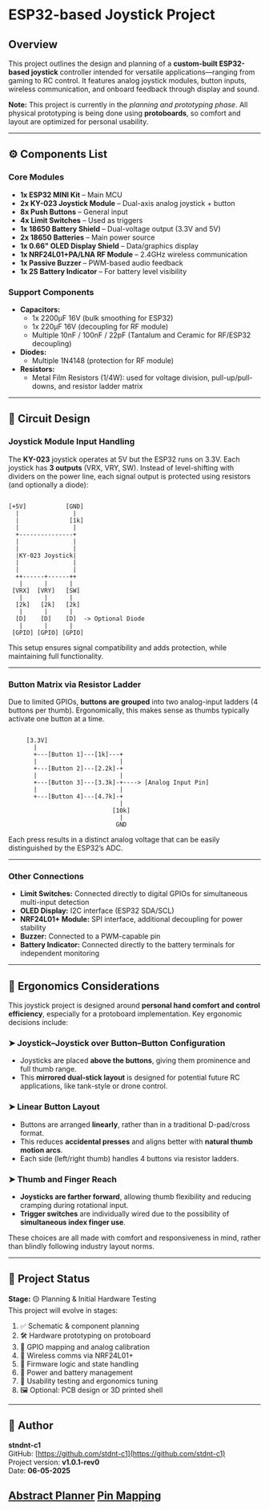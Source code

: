 # ESP32-based Joystick Project

## Overview
This project outlines the design and planning of a **custom-built ESP32-based joystick** controller intended for versatile applications—ranging from gaming to RC control. It features analog joystick modules, button inputs, wireless communication, and onboard feedback through display and sound.

**Note:** This project is currently in the *planning and prototyping phase*. All physical prototyping is being done using **protoboards**, so comfort and layout are optimized for personal usability.

---

## ⚙️ Components List

### Core Modules
- **1x ESP32 MINI Kit** – Main MCU
- **2x KY-023 Joystick Module** – Dual-axis analog joystick + button
- **8x Push Buttons** – General input
- **4x Limit Switches** – Used as triggers
- **1x 18650 Battery Shield** – Dual-voltage output (3.3V and 5V)
- **2x 18650 Batteries** – Main power source
- **1x 0.66" OLED Display Shield** – Data/graphics display
- **1x NRF24L01+PA/LNA RF Module** – 2.4GHz wireless communication
- **1x Passive Buzzer** – PWM-based audio feedback
- **1x 2S Battery Indicator** – For battery level visibility

### Support Components
- **Capacitors:**
  - 1x 2200µF 16V (bulk smoothing for ESP32)
  - 1x 220µF 16V (decoupling for RF module)
  - Multiple 10nF / 100nF / 22pF (Tantalum and Ceramic for RF/ESP32 decoupling)
- **Diodes:**
  - Multiple 1N4148 (protection for RF module)
- **Resistors:**
  - Metal Film Resistors (1/4W): used for voltage division, pull-up/pull-downs, and resistor ladder matrix

---

## 🔌 Circuit Design

### Joystick Module Input Handling
The **KY-023** joystick operates at 5V but the ESP32 runs on 3.3V. Each joystick has **3 outputs** (VRX, VRY, SW). Instead of level-shifting with dividers on the power line, each signal output is protected using resistors (and optionally a diode):

```

[+5V]           [GND]
  |               |  
  |              [1k]
  |               |  
  +---------------+  
  |               |  
  |               |  
  |KY-023 Joystick|  
  |               |  
  |               |  
  ++------+------++  
   |      |      |   
 [VRX]  [VRY]   [SW] 
   |      |      |   
  [2k]   [2k]   [2k] 
   |      |      |   
  [D]    [D]    [D]  -> Optional Diode
   |      |      |
 [GPIO] [GPIO] [GPIO]

```

This setup ensures signal compatibility and adds protection, while maintaining full functionality.

---

### Button Matrix via Resistor Ladder
Due to limited GPIOs, **buttons are grouped** into two analog-input ladders (4 buttons per thumb). Ergonomically, this makes sense as thumbs typically activate one button at a time.

```

     [3.3V]
       |
       +---[Button 1]---[1k]---+
       |                       |
       +---[Button 2]---[2.2k]-+
       |                       |
       +---[Button 3]---[3.3k]-+----> [Analog Input Pin]
       |                       |
       +---[Button 4]---[4.7k]-+
                               |
                             [10k]
                               |
                              GND

```

Each press results in a distinct analog voltage that can be easily distinguished by the ESP32’s ADC.

---

### Other Connections
- **Limit Switches:** Connected directly to digital GPIOs for simultaneous multi-input detection
- **OLED Display:** I2C interface (ESP32 SDA/SCL)
- **NRF24L01+ Module:** SPI interface, additional decoupling for power stability
- **Buzzer:** Connected to a PWM-capable pin
- **Battery Indicator:** Connected directly to the battery terminals for independent monitoring

---

## 🧠 Ergonomics Considerations

This joystick project is designed around **personal hand comfort and control efficiency**, especially for a protoboard implementation. Key ergonomic decisions include:

### ➤ **Joystick–Joystick over Button–Button Configuration**
- Joysticks are placed **above the buttons**, giving them prominence and full thumb range.
- This **mirrored dual-stick layout** is designed for potential future RC applications, like tank-style or drone control.

### ➤ **Linear Button Layout**
- Buttons are arranged **linearly**, rather than in a traditional D-pad/cross format.
- This reduces **accidental presses** and aligns better with **natural thumb motion arcs**.
- Each side (left/right thumb) handles 4 buttons via resistor ladders.

### ➤ **Thumb and Finger Reach**
- **Joysticks are farther forward**, allowing thumb flexibility and reducing cramping during rotational input.
- **Trigger switches** are individually wired due to the possibility of **simultaneous index finger use**.

These choices are all made with comfort and responsiveness in mind, rather than blindly following industry layout norms.

---

## 🧪 Project Status

**Stage:** 🟡 Planning & Initial Hardware Testing  
This project will evolve in stages:

1. ✅ Schematic & component planning  
2. 🛠️ Hardware prototyping on protoboard  
3. 🔌 GPIO mapping and analog calibration  
4. 📡 Wireless comms via NRF24L01+  
5. 🧠 Firmware logic and state handling  
6. 🔋 Power and battery management  
7. 🧪 Usability testing and ergonomics tuning  
8. 🖼️ Optional: PCB design or 3D printed shell

---

## 📢 Author

**stndnt-c1**  
GitHub: [https://github.com/stdnt-c1](https://github.com/stdnt-c1)  
Project version: **v1.0.1-rev0**  
Date: **06-05-2025**

[Abstract Planner](plan/JoyStickPlan.ino)
[Pin Mapping](plan/PinPlanning.md)
---
